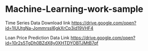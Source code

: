 # Machine-Learning-work-sample
Time Series Data Download link    https://drive.google.com/open?id=1IUUtgNa-Jommrssl6gkXrCp3id19VHF4

Loan Price Prediction Data Link   https://drive.google.com/open?id=10r2s5TgDh0BZdX8y0XHTDYOBTJMtB7qf
